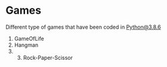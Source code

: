 # Games
Different type of games that have been coded in Python@3.8.6

1. GameOfLife
2. Hangman
3. 3. Rock-Paper-Scissor
